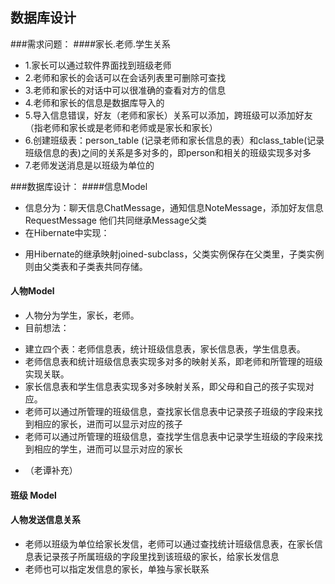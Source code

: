 ## 数据库设计

###需求问题：
####家长.老师.学生关系
+ 1.家长可以通过软件界面找到班级老师
+ 2.老师和家长的会话可以在会话列表里可删除可查找
+ 3.老师和家长的对话中可以很准确的查看对方的信息
+ 4.老师和家长的信息是数据库导入的
+ 5.导入信息错误，好友（老师和家长）关系可以添加，跨班级可以添加好友（指老师和家长或是老师和老师或是家长和家长）
+ 6.创建班级表：person_table (记录老师和家长信息的表）和class_table(记录班级信息的表)之间的关系是多对多的，即person和相关的班级实现多对多
+ 7.老师发送消息是以班级为单位的

###数据库设计：
####信息Model
+ 信息分为：聊天信息ChatMessage，通知信息NoteMessage，添加好友信息RequestMessage
他们共同继承Message父类
+ 在Hibernate中实现：
 - 用Hibernate的继承映射joined-subclass，父类实例保存在父类里，子类实例则由父类表和子类表共同存储。

#### 人物Model
+ 人物分为学生，家长，老师。
+ 目前想法：
 - 建立四个表：老师信息表，统计班级信息表，家长信息表，学生信息表。
 - 老师信息表和统计班级信息表实现多对多的映射关系，即老师和所管理的班级实现关联。
 - 家长信息表和学生信息表实现多对多映射关系，即父母和自己的孩子实现对应。
 - 老师可以通过所管理的班级信息，查找家长信息表中记录孩子班级的字段来找到相应的家长，进而可以显示对应的孩子
 - 老师可以通过所管理的班级信息，查找学生信息表中记录学生班级的字段来找到相应的学生，进而可以显示对应的家长
+ （老谭补充）

#### 班级 Model

#### 人物发送信息关系
+ 老师以班级为单位给家长发信，老师可以通过查找统计班级信息表，在家长信息表记录孩子所属班级的字段里找到该班级的家长，给家长发信息
+ 老师也可以指定发信息的家长，单独与家长联系


